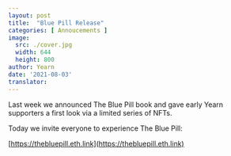 ```yaml
---
layout: post
title:  "Blue Pill Release"
categories: [ Annoucements ]
image:
  src: ./cover.jpg
  width: 644
  height: 800
author: Yearn
date: '2021-08-03'
translator:
---
```


Last week we announced The Blue Pill book and gave early Yearn supporters a first look via a limited series of NFTs.

Today we invite everyone to experience The Blue Pill:

[https://thebluepill.eth.link](https://thebluepill.eth.link)
